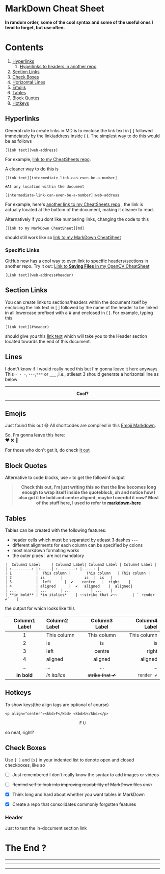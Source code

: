 # MarkDown Cheat Sheet
**In random order, some of the cool syntax and some of the useful ones I tend to forget, but use often.**


# Contents
1. [Hyperlinks](#hyperlinks)
   1. [Hyperlinks to headers in another repo](#specific-links)
2. [Section Links](#section-links)
3. [Check Boxes](#check-boxes)
4. [Horizontal Lines](#lines)
5. [Emojis](#emojis)
6. [Tables](#tables)
7. [Block Quotes](#block-quotes)
8. [Hotkeys](#hotkeys)

## Hyperlinks
General rule to create links in MD is to enclose the link text in [ ] followed immdeiately by the link/address inside ( ).
The simplest way to do this would be as follows
```
[link text](web-address)
```
For example, [link to my CheatSheets repo](https://github.com/mtc-20/CheatSheets).


A cleaner way to do this is
```
[link text][intermediate-link-can-even-be-a-number]

#At any location within the document

[intermediate-link-can-even-be-a-number]:web-address
```
For example, here's [another link to my CheatSheets repo][1] , the link is actually located at the bottom of the document, making it cleaner to read.

Alternatively if you dont like numbering links, changing the code to this
```
[link to my MarkDown CheatSheet][md]
```
should still work like so
[link to my MarkDown CheatSheet][md]

### Specific Links
GitHub now has a cool way to even link to specific headers/sections in another repo. Try it out:
[Link to **Saving Files** in my OpenCV CheatSheet][2]
```
[Link text](web-address#header)
```

## Section Links
You can create links to sections/headers within the document itself by enclosing the link text in [ ] followed by the name of the header to be linked in all lowercase
prefixed with a # and enclosed in ( ).
For example, typing this
```
[link text](#header)
```
should give you this [link text](#header) which will take you to the Header section located towards the end of this document.



## Lines
I dont't know if I would really need this but I'm gonna leave it here anyways. This `- - -`, `---`,`***` or `___` ,i.e., atlleast 3 should generate a horizontal line as below
- - - 
**<p align="center">Cool?</p>**
____

## Emojis
Just found this out :sweat_smile: All shortcodes are compiled in this [Emoji Markdown][emd].

So, I'm gonna leave this here:  
:heart: :x: :robot:


For those who don't get it, do check [it out][ldr]

## Block Quotes
Alternative to code blocks, use `>` to get the followinf output
> __<p align="center">Check this out, I'm just writing this so that the line becomes long enough to wrap itself inside the quoteblock, oh and notice how I also got it be bold and centre aligned, maybe I overdid it now? Most of the stuff here, I used to refer to [markdown-here][3]</p>__


## Tables
Tables can be created with the following features:
* header cells which must be separated by atleast 3 dashes `---`
* different alignments for each column can be specified by colons 
* most markdown formating works
* the outer pipes | are not mandatory
```
|  Column1 Label     | Column2 Label| Column3 Label | Column4 Label |
| :---------: |:-----| :--------: |-----: |
| 1           |  This column |       This column   | This column |
| 2           | is       |          is  |  is   |
| 3           |  left      |  ✔    centre   |  right    |
| 4           | aligned      |  ✔   aligned    |  aligned|
| ...         | ...      | ...         | ...    |
| **in bold** | *in italics*    | ~~strike that ✔~~       | ` render ✔`   |
```
the output for which looks like this


|Column1 Label| Column2 Label| Column3 Label   | Column4 Label |
| :---------: |:-----        | :--------:      |-----:         |
| 1           |This column   |      This column| This column   |
| 2           | is           |          is     |  is           |
| 3           |  left        |       centre    |  right        |
| 4           | aligned      |      aligned    |  aligned      |
| ...         | ...          | ...             | ...           |
| **in bold** | *in italics* |~~strike that ✔~~| `render ✔`    |


## Hotkeys
To show keys(the align tags are optional of course)
```
<p align="center"><kbd>F</kbd> <kbd>U</kbd></p>
```

<p align="center"><kbd>F</kbd> <kbd>U</kbd></p>

so neat, right?


## Check Boxes
Use `[ ]` and `[x]` in your indented list to denote open and closed checkboxes, like so
- [ ] Just remembered I don't really know the syntax to add images or videos
- [ ] ~~Remind self to look into improving readability of MarkDown files~~ *meh*
- [x] Think long and hard about whether you want tables in MarkDown
- [x] Create a repo that consolidates commonly forgotten features




### Header
Just to test the in-document section link

# The End ?
---
___
***
[md]:https://github.com/mtc-20/CheatSheets/blob/master/MarkDown_CS.md
[1]:https://github.com/mtc-20/CheatSheets
[ldr]:https://en.wikipedia.org/wiki/Love,_Death_%26_Robots
[emd]:https://github.com/ikatyang/emoji-cheat-sheet/blob/master/README.md
[3]:https://github.com/adam-p/markdown-here/wiki/Markdown-Cheatsheet#tables
[2]:https://github.com/mtc-20/CheatSheets/blob/master/opencv.md#writing-to-file
